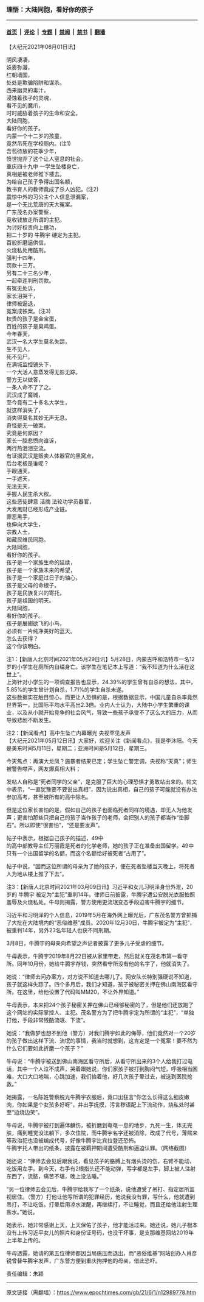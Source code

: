 ### 理悟：大陆同胞，看好你的孩子

---

#### [首页](../../../..?n12989778) &nbsp;|&nbsp; [评论](../../../../../epoch-comment?n12989778) &nbsp;|&nbsp; [专题](../../../../../epoch-special?n12989778) &nbsp;|&nbsp; [禁闻](../../../../../epoch-news?n12989778) &nbsp;|&nbsp; [禁书](../../../../../books?n12989778) &nbsp;|&nbsp; [翻墙](https://github.com/gfw-breaker/nogfw/blob/master/README.md?n12989778)


<div class="post_content" id="artbody" itemprop="articleBody">
 <!-- article content begin -->
 <p>
  【大纪元2021年06月01日讯】
 </p>
 <p>
  阴风凄凄，
  <br/>
  妖雾弥漫，
  <br/>
  红朝墙国，
  <br/>
  处处是欺骗陷阱和谋杀。
  <br/>
  西来幽灵的毒汁，
  <br/>
  浸蚀着孩子的灵魂，
  <br/>
  看不见的魔爪，
  <br/>
  时时威胁着孩子的生命和安全。
  <br/>
  大陆同胞，
  <br/>
  看好你的孩子。
  <br/>
  内蒙一个十二岁的孩童，
  <br/>
  竟然吊死在学校厕内。(注1)
  <br/>
  含苞待放的花季少年，
  <br/>
  愤世抛弃了这个让人窒息的社会。
  <br/>
  <ok href="https://www.epochtimes.com/gb/tag/%E9%87%8D%E5%BA%86%E5%9B%9B%E5%8D%81%E4%B9%9D%E4%B8%AD.html">
   重庆四十九中
  </ok>
  一学生坠楼身亡，
  <br/>
  真相是被老师推下楼去。
  <br/>
  为给自己孩子争得出国名额，
  <br/>
  教书育人的教师竟成了杀人凶犯。(注2)
  <br/>
  震惊中外的习公主个人信息泄漏案，
  <br/>
  是一个无比荒唐的天大冤案。
  <br/>
  广东茂名办案警察，
  <br/>
  竟收钱放走所谓的主犯。
  <br/>
  为讨好权贵向上缴功，
  <br/>
  把二十岁的
  <ok href="https://www.epochtimes.com/gb/tag/%E7%89%9B%E8%85%BE%E5%AE%87.html">
   牛腾宇
  </ok>
  硬定为主犯。
  <br/>
  百般折磨逼供信，
  <br/>
  火烧私处用酷刑。
  <br/>
  强判十四年，
  <br/>
  罚款十三万。
  <br/>
  另有二十三名少年，
  <br/>
  一起牵连判刑罚款。
  <br/>
  有冤无处诉，
  <br/>
  家长泪哭干，
  <br/>
  律师被逼退，
  <br/>
  冤案成铁案。(注3)
  <br/>
  权贵的孩子是金宝蛋，
  <br/>
  百姓的孩子是臭鸡蛋。
  <br/>
  今年春天，
  <br/>
  武汉一名大学生莫名失踪，
  <br/>
  生不见人，
  <br/>
  死不见尸。
  <br/>
  在满城监控镜头下，
  <br/>
  一个大活人意蒸发得无影无踪。
  <br/>
  警方无以做答，
  <br/>
  一条人命不了了之。
  <br/>
  武汉成了魔城，
  <br/>
  至今竟有二十多名大学生，
  <br/>
  就这样消失了，
  <br/>
  消失得莫名其妙无声无息。
  <br/>
  奇怪是无一破案，
  <br/>
  究竟是何原因？
  <br/>
  家长一腔悲愤向谁诉，
  <br/>
  两行热泪泪空流。
  <br/>
  有证据武汉是贩卖人体器官的黑窝点，
  <br/>
  后台老板是谁呢？
  <br/>
  手眼通天，
  <br/>
  一手遮天，
  <br/>
  无法无天，
  <br/>
  手握人民生杀大权。
  <br/>
  这些恶徒肆意
  <ok href="https://www.epochtimes.com/gb/tag/%E6%B4%BB%E6%91%98.html">
   活摘
  </ok>
  法轮功学员器官，
  <br/>
  大发黑财已经形成产业链。
  <br/>
  罪恶黑手，
  <br/>
  也伸向大学生，
  <br/>
  宗教人士，
  <br/>
  和藏民维民同胞。
  <br/>
  大陆同胞，
  <br/>
  看好你的孩子。
  <br/>
  孩子是一个家族生命的延续，
  <br/>
  孩子是一个家族未来的希望，
  <br/>
  孩子是一个家庭过日子的轴心，
  <br/>
  孩子是父母的命根子。
  <br/>
  孩子是民族复兴的寄托，
  <br/>
  孩子是祖国的明天。
  <br/>
  大陆同胞，
  <br/>
  看好你的孩子。
  <br/>
  孩子是展翅欲飞的小鸟，
  <br/>
  必须有一片纯净美好的蓝天。
  <br/>
  怎么去获得？
  <br/>
  这个你该明白。
 </p>
 <p>
  注1：【新唐人北京时间2021年05月29日讯】5月28日，内蒙古呼和浩特市一名12岁的小学生在厕所内自缢身亡。该学生在笔记本上写道：“我不知道为什么活在这世上”。
  <br/>
  上海针对小学生的一项调查报告也显示，24.39%的学生曾有自杀的想法，其中，5.85%的学生曾计划自杀，1.71%的学生自杀未遂。
  <br/>
  这些数据实在触目惊心，而更让人恐惧的是，根据数据显示，中国儿童自杀率竟然世界第一，比国际平均水平高出2.3倍。业内人士认为，大陆中小学生繁重的课业，以及从小就开始竞争的社会风气，导致一些孩子承受不了这么大的压力，从而导致悲剧不断发生。
 </p>
 <p>
  注2：【新闻看点】高中生坠亡内幕曝光 央视罕见发声
  <br/>
  【大纪元2021年05月12日讯】大家好，欢迎关注《新闻看点》，我是李沐阳。今天是美东时间5月11日，星期二；亚洲时间是5月12日，星期三。
 </p>
 <p>
  今天焦点：再演大龙凤？施暴者结果已定；学生坠亡警定调，央视称“天真”；师生被警告噤声，网友爆真相大料；
 </p>
 <p>
  发帖人自称是“死者同学的父亲”，是克服了巨大的心理恐惧才勇敢站出来的。帖文中表示，“一直犹豫要不要说出真相”，因为说出真相，自己的孩子可能就没有办法参加高考，甚至被所有的高中除名。
 </p>
 <p>
  但是这位家长害怕的是，假如自己的孩子也面临死者同样的境遇，却无人为他发声；更害怕那些只把自己的孩子当作孩子的老师，会把别人的孩子都当作“垫脚石”。所以即使“很害怕”，“还是要发声”。
 </p>
 <p>
  帖子中表示，根据自己孩子的描述，49中
  <br/>
  的高中部教导主任万丽霞是死者的化学老师，她的孩子正在准备出国留学。49中只有一个出国留学的名额，而这个名额恰好被死者“占用了”。
 </p>
 <p>
  帖子中说，“因而这位所谓的母亲为了她的孩子，便在死者坠楼当天晚上，将死者人为地从楼上推了下去”。
 </p>
 <p>
  注3：【新唐人北京时间2021年03月09日讯】习近平和女儿习明泽身份外泄，20岁的
  <ok href="https://www.epochtimes.com/gb/tag/%E7%89%9B%E8%85%BE%E5%AE%87.html">
   牛腾宇
  </ok>
  被定为“主犯”重判14年。律师日前披露，牛腾宇遭公安脱光衣服拍照羞辱及火烧私处。牛母则揭露，警方使用更流氓变态手段迫害牛腾宇的细节。
 </p>
 <p>
  习近平和习明泽的个人信息，2019年5月在海外网上曝光后，广东茂名警方曾抓捕了大批在大陆境内的“恶俗维基”成员。2020年12月30日，牛腾宇被定为“主犯”，被重判14年，另外23名年轻人也获不同刑期。
 </p>
 <p>
  3月8日，牛腾宇的母亲向希望之声记者披露了更多儿子受虐的细节。
 </p>
 <p>
  牛母表示，牛腾宇2019年8月22日被从家里带走，然后就关在茂名市第一看守所。同年10月份，她给牛腾宇存钱，突然看守所没有他的名字了，他就消失了。
 </p>
 <p>
  她说：“律师去问办案方，对方说不知道去哪儿了。网安队长特别强硬说不知道，孩子就这样失踪了。四个多月后，我们才知道，孩子被秘密关押在佛山南海区看守所。在这里，给他设置了代码叫MM20，不让外界知道。”
 </p>
 <p>
  牛母表示，本来把24个孩子秘密关押在佛山已经够秘密的了，但是他们还放跑了这个网站的实际掌控人、主犯。茂名警方为了把牛腾宇定为所谓的“主犯”，“单独打他，手段非常残酷流氓、下流”。
 </p>
 <p>
  她说：“我做梦也想不到他（警方）对我们腾宇如此的侮辱，他们竟然对一个20岁的孩子做出这样下流、流氓的事情，我当时就想到，这肯定是一个冤案！要不然为什么它们要如此折磨一个孩子？”
 </p>
 <p>
  牛母说：“牛腾宇被送到佛山南海区看守所后，从看守所出来的3个人给我打过电话，其中一个人泣不成声，哭着跟她说，你们家孩子被打到胸闷气短，呼吸相当困难，大口大口地喘，心跳加速，我们抬着他，好几次孩子晕过去，被送到医院抢救。”
 </p>
 <p>
  她揭露，一名陈姓警察脱光牛腾宇衣服后，竟口出狂言“你怎么长得这么细皮嫩肉，你如果是个女孩多好呀”，并出手抚摸，污言秽语配上下流动作，烧私处时甚至“边烧边笑”。
 </p>
 <p>
  牛母说，牛腾宇被打到遍体麟伤，被折磨到奄奄一息的地步，九死一生，体无完肤，痛到睡觉没法躺下，多次住院，而牛腾宇名字还被消除，改成了代号，薄熙来等政治犯也没被编成代号，好像牛腾宇比宾拉登还恐怖。
  <br/>
  牛腾宇托人带出的纸条，披露在被羁押期间遭受酷刑和逼迫认罪。（网络截图）
 </p>
 <p>
  她还说：“律师去会见后跟我说，看见孩子的胳膊上有烟头烫的伤，右臂不能动，吃饭用左手。到今天，右手有2根指头还不能动弹，写字都是左手，脚上被人注射东西了，流脓，痛苦不堪，晚上没法睡。”
 </p>
 <p>
  “另一位律师去会见后，牛腾宇给我写了一个纸条，说他遭受了吊打、指定居所监视居住。（警方）打他让他写所谓的犯罪经历，他说我没有罪，写什么，他就遭到吊打，不让吃饭。打晕后用凉水泼醒，再继续打，不让睡觉，而且还给他注射生理盐水。”她说。
 </p>
 <p>
  她表示，她非常感谢上天，上天保佑了孩子，他才能活过来。她还说，她儿子根本没有上传习近平女儿的照片和身份证号码，也没干坏事，是支那维基网站2019年上半年上传的。
 </p>
 <p>
  牛母透露，她请的第五位律师都因当局施压而退出，而“恶俗维基”网站创办人肖彦锐曾替牛腾宇发声，广东警方便到重庆拘押他的母亲，借此恐吓。
 </p>
 <p>
  责任编辑：朱颖
 </p>
 <!-- article content end -->
 <div id="below_article_ad">
 </div>
</div>


---

原文链接（需翻墙）：https://www.epochtimes.com/gb/21/6/1/n12989778.htm